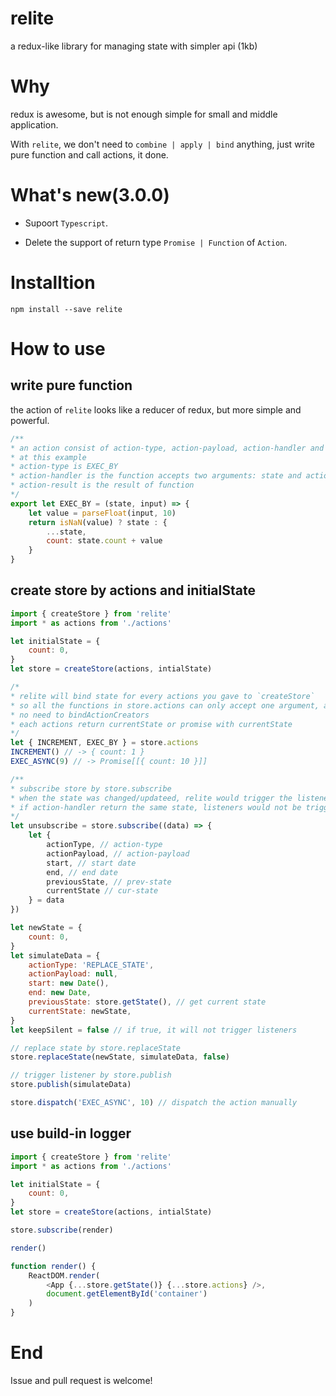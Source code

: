 # relite
a redux-like library for managing state with simpler api (1kb)

# Why
redux is awesome, but is not enough simple for small and middle application. 

With `relite`, we don't need to `combine | apply | bind` anything, just write pure function and call actions, it done.

# What's new(3.0.0)

+ Supoort `Typescript`.

+ Delete the support of return type `Promise | Function` of `Action`.

# Installtion

```shell
npm install --save relite
```

# How to use

## write pure function

the action of `relite` looks like a reducer of redux, but more simple and powerful.

```javascript
/**
* an action consist of action-type, action-payload, action-handler and action-result
* at this example
* action-type is EXEC_BY
* action-handler is the function accepts two arguments: state and action-payload
* action-result is the result of function
*/
export let EXEC_BY = (state, input) => {
	let value = parseFloat(input, 10)
	return isNaN(value) ? state : {
		...state,
		count: state.count + value
	}
}
```

## create store by actions and initialState

```javascript
import { createStore } from 'relite'
import * as actions from './actions'

let initialState = {
	count: 0,
}
let store = createStore(actions, intialState)

/*
* relite will bind state for every actions you gave to `createStore`
* so all the functions in store.actions can only accept one argument, action-payload
* no need to bindActionCreators
* each actions return currentState or promise with currentState
*/
let { INCREMENT, EXEC_BY } = store.actions
INCREMENT() // -> { count: 1 }
EXEC_ASYNC(9) // -> Promise[[{ count: 10 }]]

/**
* subscribe store by store.subscribe
* when the state was changed/updateed, relite would trigger the listeners
* if action-handler return the same state, listeners would not be triggered
*/
let unsubscribe = store.subscribe((data) => {
	let {
		actionType, // action-type
		actionPayload, // action-payload
		start, // start date
		end, // end date
		previousState, // prev-state
		currentState // cur-state
	} = data
})

let newState = {
	count: 0,
}
let simulateData = {
	actionType: 'REPLACE_STATE',
	actionPayload: null,
	start: new Date(),
	end: new Date,
	previousState: store.getState(), // get current state
	currentState: newState,
}
let keepSilent = false // if true, it will not trigger listeners

// replace state by store.replaceState
store.replaceState(newState, simulateData, false)

// trigger listener by store.publish
store.publish(simulateData)

store.dispatch('EXEC_ASYNC', 10) // dispatch the action manually

```

## use build-in logger

```javascript
import { createStore } from 'relite'
import * as actions from './actions'

let initialState = {
	count: 0,
}
let store = createStore(actions, intialState)

store.subscribe(render)

render()

function render() {
	ReactDOM.render(
		<App {...store.getState()} {...store.actions} />,
		document.getElementById('container')
	)
}
```

# End
Issue and pull request is welcome!
